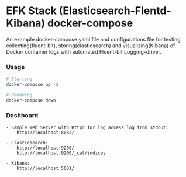 EFK Stack (Elasticsearch-Flentd-Kibana) docker-compose
================================================
An example docker-compose.yaml file and configurations file for testing collecting(fluent-bit), storing(elasticsearch) and visualizing(Kibana) of Docker container logs with automated Fluent-bit Logging-driver.  

### Usage

```bash
# Starting 
docker-compose up -d
```

```bash
# Removing
docker-compose down
```

### Dashboard  
 
```
- Sample Web Server with Httpd for log access_log from stdout:
    http://localhost:8082/  
```

```
- Elasticsearch: 
    http://localhost:9200/  
    http://localhost:9200/_cat/indices
```
 
```
- Kibana:
    http://localhost:5601/  
```


